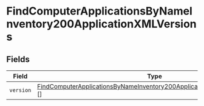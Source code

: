# FindComputerApplicationsByNameInventory200ApplicationXMLVersions


## Fields

| Field                                                                                                                                                                             | Type                                                                                                                                                                              | Required                                                                                                                                                                          | Description                                                                                                                                                                       |
| --------------------------------------------------------------------------------------------------------------------------------------------------------------------------------- | --------------------------------------------------------------------------------------------------------------------------------------------------------------------------------- | --------------------------------------------------------------------------------------------------------------------------------------------------------------------------------- | --------------------------------------------------------------------------------------------------------------------------------------------------------------------------------- |
| `version`                                                                                                                                                                         | [FindComputerApplicationsByNameInventory200ApplicationXMLVersionsVersion](../../models/operations/findcomputerapplicationsbynameinventory200applicationxmlversionsversion.md)[][] | :heavy_minus_sign:                                                                                                                                                                | N/A                                                                                                                                                                               |